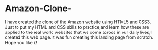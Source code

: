 # Amazon-Clone-
I have created the clone of the Amazon website using HTML5 and CSS3. Just to put my HTML and CSS skills to practice,and learn how these are applied to the real world websites that we
come across in our daily lives,I created this web page.
It was fun creating this landing page from scratch.
Hope you like it!
